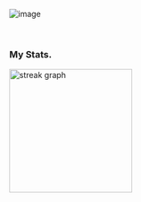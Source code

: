 ![image](https://github.com/DamianRavinduPeiris/DamianRavinduPeiris/assets/115478137/139e6854-28a0-4c7d-a1a5-c78832b9e974)




<br>

###  My Stats.


<div>
  <img src="https://streak-stats.demolab.com?user=damianravindupeiris&locale=en&mode=daily&theme=dark&hide_border=false&border_radius=5&order=3" height="220" alt="streak graph"  />
</div>





